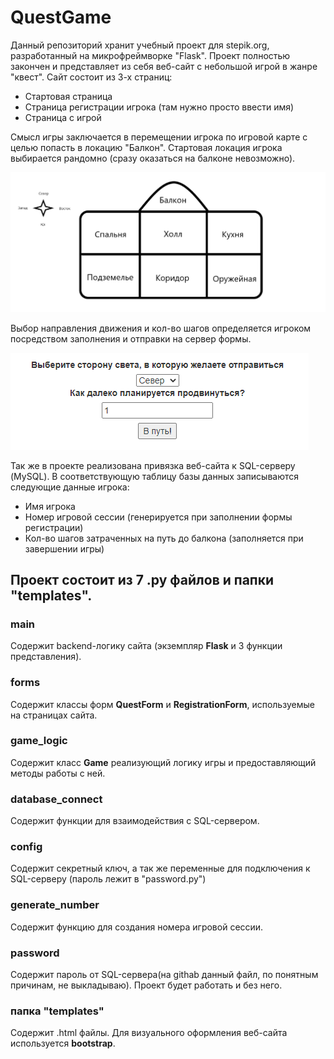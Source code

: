 # QuestGame
Данный репозиторий хранит учебный проект для stepik.org, разработанный на микрофреймворке "Flask".
Проект полностью закончен и представляет из себя веб-сайт с небольшой игрой в жанре "квест".
Сайт состоит из 3-х страниц:
- Стартовая страница
- Страница регистрации игрока (там нужно просто ввести имя)
- Страница с игрой

Смысл игры заключается в перемещении игрока по игровой карте с целью попасть в 
локацию "Балкон". Стартовая локация игрока выбирается рандомно (сразу оказаться
на балконе невозможно).

![img.png](.github/img.png "Игровая карта")

Выбор направления движения и кол-во шагов определяется игроком посредством заполнения
и отправки на сервер формы. 

![img_1.png](.github/img_1.png "Форма")

Так же в проекте реализована привязка веб-сайта к SQL-серверу (MySQL). 
В соответствующую таблицу базы данных записываются следующие данные игрока:
- Имя игрока
- Номер игровой сессии (генерируется при заполнении формы регистрации)
- Кол-во шагов затраченных на путь до балкона (заполняется при завершении игры)

## Проект состоит из 7 .py файлов и папки "templates".

### main
Содержит backend-логику сайта (экземпляр **Flask** и 3 функции представления).

### forms
Содержит классы форм **QuestForm** и **RegistrationForm**, используемые на страницах сайта.

### game_logic
Содержит класс **Game** реализующий логику игры и предоставляющий методы работы с ней. 

### database_connect
Содержит функции для взаимодействия с SQL-сервером.

### config
Содержит секретный ключ, а так же переменные для подключения к SQL-серверу 
(пароль лежит в "password.py")

### generate_number
Содержит функцию для создания номера игровой сессии.

### password
Содержит пароль от SQL-сервера(на githab данный файл, по понятным причинам, не выкладываю).
Проект будет работать и без него. 

### папка "templates"
Содержит .html файлы. Для визуального оформления веб-сайта используется
**bootstrap**.

